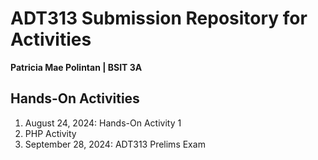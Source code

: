 # ADT313 Submission Repository for Activities

**Patricia Mae Polintan | BSIT 3A**  

## Hands-On Activities

1. August 24, 2024: Hands-On Activity 1
2. PHP Activity
3. September 28, 2024: ADT313 Prelims Exam
